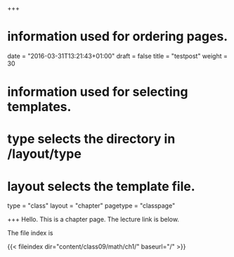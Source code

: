 +++
# information used for ordering pages.
date = "2016-03-31T13:21:43+01:00"
draft = false
title = "testpost"
weight = 30

# information used for selecting templates.
# type selects the directory in /layout/type
# layout selects the template file.

type   = "class"
layout = "chapter"
pagetype = "classpage"


+++
Hello.
This is a chapter page.
The lecture link is below.

The file index is 

{{< fileindex dir="content/class09/math/ch1/" baseurl="/" >}}
